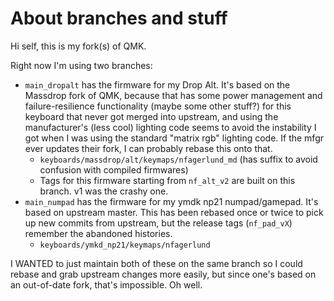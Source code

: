 # About branches and stuff

Hi self, this is my fork(s) of QMK.

Right now I'm using two branches:

- `main_dropalt` has the firmware for my Drop Alt. It's based on the Massdrop fork of QMK, because that has some power management and failure-resilience functionality (maybe some other stuff?) for this keyboard that never got merged into upstream, and using the manufacturer's (less cool) lighting code seems to avoid the instability I got when I was using the standard "matrix rgb" lighting code. If the mfgr ever updates their fork, I can probably rebase this onto that.
    - `keyboards/massdrop/alt/keymaps/nfagerlund_md` (has suffix to avoid confusion with compiled firmwares)
    - Tags for this firmware starting from `nf_alt_v2` are built on this branch. v1 was the crashy one.
- `main_numpad` has the firmware for my ymdk np21 numpad/gamepad. It's based on upstream master. This has been rebased once or twice to pick up new commits from upstream, but the release tags (`nf_pad_vX`) remember the abandoned histories.
    - `keyboards/ymkd_np21/keymaps/nfagerlund`

I WANTED to just maintain both of these on the same branch so I could rebase and grab upstream changes more easily, but since one's based on an out-of-date fork, that's impossible. Oh well.
